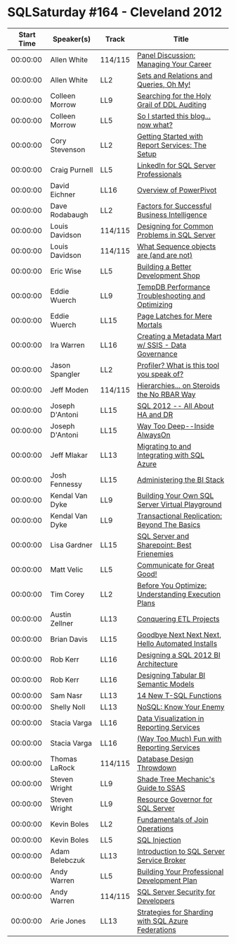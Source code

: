# SQLSaturday #164 - Cleveland 2012
Start Time|Speaker(s)|Track|Title
---|---|---|---
00:00:00|Allen White|114/115|[Panel Discussion: Managing Your Career](10010.md)
00:00:00|Allen White|LL2|[Sets and Relations and Queries, Oh My!](10011.md)
00:00:00|Colleen Morrow|LL9|[Searching for the Holy Grail of DDL Auditing](11773.md)
00:00:00|Colleen Morrow|LL5|[So I started this blog... now what?](11774.md)
00:00:00|Cory Stevenson|LL2|[Getting Started with Report Services:  The Setup](11870.md)
00:00:00|Craig Purnell|LL5|[LinkedIn for SQL Server Professionals](12034.md)
00:00:00|David Eichner|LL16|[Overview of PowerPivot](12754.md)
00:00:00|Dave Rodabaugh|LL2|[Factors for Successful Business Intelligence](13440.md)
00:00:00|Louis Davidson|114/115|[Designing for Common Problems in SQL Server ](13443.md)
00:00:00|Louis Davidson|114/115|[What Sequence objects are (and are not)](13444.md)
00:00:00|Eric Wise|LL5|[Building a Better Development Shop](13970.md)
00:00:00|Eddie Wuerch|LL9|[TempDB Performance Troubleshooting and Optimizing](14073.md)
00:00:00|Eddie Wuerch|LL15|[Page Latches for Mere Mortals](14074.md)
00:00:00|Ira Warren|LL16|[Creating a Metadata Mart w/ SSIS - Data Governance](15491.md)
00:00:00|Jason Spangler|LL2|[Profiler? What is this tool you speak of?](15879.md)
00:00:00|Jeff Moden|114/115|[Hierarchies... on Steroids the No RBAR Way](16055.md)
00:00:00|Joseph D'Antoni|LL15|[SQL 2012 -- All About HA and DR](16178.md)
00:00:00|Joseph D'Antoni|LL15|[Way Too Deep--Inside AlwaysOn](16179.md)
00:00:00|Jeff Mlakar|LL13|[Migrating to and Integrating with SQL Azure](16276.md)
00:00:00|Josh Fennessy|LL15|[Administering the BI Stack](16724.md)
00:00:00|Kendal Van Dyke|LL9|[Building Your Own SQL Server Virtual Playground](18047.md)
00:00:00|Kendal Van Dyke|LL9|[Transactional Replication: Beyond The Basics](18050.md)
00:00:00|Lisa Gardner|LL15|[SQL Server and Sharepoint: Best Frienemies](19165.md)
00:00:00|Matt Velic|LL5|[Communicate for Great Good!](19874.md)
00:00:00|Tim Corey|LL2|[Before You Optimize: Understanding Execution Plans](20045.md)
00:00:00|Austin Zellner|LL13|[Conquering ETL Projects](20073.md)
00:00:00|Brian Davis|LL15|[Goodbye Next Next Next, Hello Automated Installs](22668.md)
00:00:00|Rob Kerr|LL16|[Designing a SQL 2012 BI Architecture](23074.md)
00:00:00|Rob Kerr|LL16|[Designing Tabular BI Semantic Models](23076.md)
00:00:00|Sam Nasr|LL13|[14 New T-SQL Functions](23826.md)
00:00:00|Shelly Noll|LL13|[NoSQL: Know Your Enemy](24410.md)
00:00:00|Stacia Varga|LL16|[Data Visualization in Reporting Services](24705.md)
00:00:00|Stacia Varga|LL16|[(Way Too Much) Fun with Reporting Services ](24707.md)
00:00:00|Thomas LaRock|114/115|[Database Design Throwdown](25125.md)
00:00:00|Steven Wright|LL9|[Shade Tree Mechanic's Guide to SSAS](25944.md)
00:00:00|Steven Wright|LL9|[Resource Governor for SQL Server](25945.md)
00:00:00|Kevin Boles|LL2|[Fundamentals of Join Operations](26276.md)
00:00:00|Kevin Boles|LL5|[SQL Injection](26277.md)
00:00:00|Adam Belebczuk|LL13|[Introduction to SQL Server Service Broker](8976.md)
00:00:00|Andy Warren|LL5|[Building Your Professional Development Plan](9570.md)
00:00:00|Andy Warren|114/115|[SQL Server Security for Developers](9571.md)
00:00:00|Arie Jones|LL13|[Strategies for Sharding with SQL Azure Federations](9822.md)
